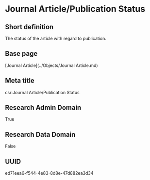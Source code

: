 # Journal Article/Publication Status
## Short definition
The status of the article with regard to publication.
## Base page
[Journal Article](../Objects/Journal Article.md)
## Meta title
csr:Journal Article/Publication Status
## Research Admin Domain
True
## Research Data Domain
False
## UUID
ed71eea6-f544-4e83-8d8e-47d882ea3d34
